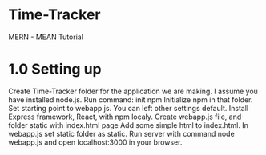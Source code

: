 # Time-Tracker
MERN - MEAN Tutorial

# 1.0 Setting up
Create Time-Tracker folder for the application we are making.
I assume you have installed node.js. 
Run command: init npm 
Initialize npm in that folder. Set starting point to webapp.js. You can left other settings default.
Install Express framework, React,  with npm localy.
Create webapp.js file, and folder static with index.html page
Add some simple html to index.html.
In webapp.js set static folder as static.
Run server with command node webapp.js and open localhost:3000 in your browser.